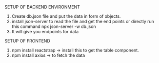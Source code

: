 
SETUP OF BACKEND ENVIRONMENT

1. Create db.json file and put the data in form of objects.
2. install json-server to read the file and get the end points
or directly run this command
npx json-server -w db.json
3. It will give you endpoints for data

SETUP OF FRONTEND 

1. npm install reactstrap -> install this to get the table component.
2. npm install axios -> to fetch the data